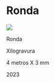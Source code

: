 #  Ronda 

![](https://ovictoralarcon.github.io/assets/images/640px-Sandro_Botticelli_-_La_nascita_di_Venere_-_Google_Art_Project_-_edited.jpeg)

Ronda 

Xilogravura 

4 metros X 3 mm

2023